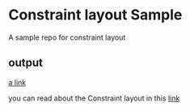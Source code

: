 # Constraint layout Sample 
A sample repo for constraint layout

## output
[a link](https://gifyu.com/image/3Thm)

you can read about the Constraint layout in this  [link](https://medium.com/p/2fce50f0d902/edit)



    





